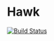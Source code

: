 # Hawk

[![Build Status](https://travis-ci.org/dhoegh/Hawk.jl.svg?branch=master)](https://travis-ci.org/dhoegh/Hawk.jl)
